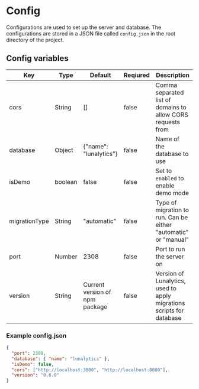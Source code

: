 # Config

Configurations are used to set up the server and database. The configurations are stored in a JSON file called `config.json` in the root directory of the project.

## Config variables

| Key           | Type    | Default                        | Reqiured | Description                                                          |
| ------------- | ------- | ------------------------------ | -------- | -------------------------------------------------------------------- |
| cors          | String  | []                             | false    | Comma separated list of domains to allow CORS requests from          |
| database      | Object  | {"name": "lunalytics"}         | false    | Name of the database to use                                          |
| isDemo        | boolean | false                          | false    | Set to `enabled` to enable demo mode                                 |
| migrationType | String  | "automatic"                    | false    | Type of migration to run. Can be either "automatic" or "manual"      |
| port          | Number  | 2308                           | false    | Port to run the server on                                            |
| version       | String  | Current version of npm package | false    | Version of Lunalytics, used to apply migrations scripts for database |

### Example config.json

```json
{
  "port": 2308,
  "database": { "name": "lunalytics" },
  "isDemo": false,
  "cors": ["http://localhost:3000", "http://localhost:8080"],
  "version": "0.6.0"
}
```
